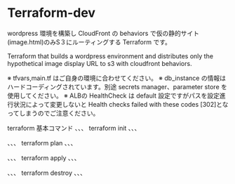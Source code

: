 # Terraform-dev
wordpress 環境を構築し CloudFront の behaviors で仮の静的サイト(image.html)のみS３にルーティングする Terraform です。

Terraform that builds a wordpress environment and distributes only the hypothetical image display URL to s3 with cloudfront behaviors.

※ tfvars,main.tf はご自身の環境に合わせてください。
※ db_instance の情報はハードコーディングされています。別途 secrets manager、parameter store を使用してください。
※ ALBの HealthCheck は default 設定ですがパスを設定進行状況によって変更しないと Health checks failed with these codes [302]となってしまうのでご注意ください。

terraform 基本コマンド
、、、
terraform init
、、、

、、、
terraform plan
、、、

、、、
terraform apply
、、、

、、、
terraform destroy
、、、

